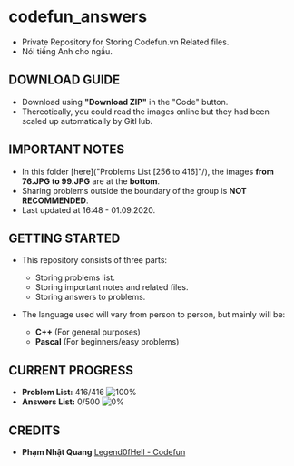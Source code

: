 # codefun_answers
* Private Repository for Storing Codefun.vn Related files.
* Nói tiếng Anh cho ngầu.

## DOWNLOAD GUIDE
* Download using **"Download ZIP"** in the "Code" button.
* Thereotically, you could read the images online but they had been scaled up automatically by GitHub.

## IMPORTANT NOTES
* In this folder [here]("Problems List [256 to 416]"/), the images **from 76.JPG to 99.JPG** are at the **bottom**.
* Sharing problems outside the boundary of the group is **NOT RECOMMENDED**.
* Last updated at 16:48 - 01.09.2020.

## GETTING STARTED
* This repository consists of three parts:
  - Storing problems list.
  - Storing important notes and related files.
  - Storing answers to problems.

* The language used will vary from person to person, but mainly will be:
  - **C++** (For general purposes)
  - **Pascal** (For beginners/easy problems)

## CURRENT PROGRESS
  - **Problem List:** 416/416 ![100%](https://progress-bar.dev/100)
  - **Answers List:** 0/500 ![0%](https://progress-bar.dev/0)
  
## CREDITS
  - **Phạm Nhật Quang** [Legend0fHell - Codefun](https://codefun.vn/profile/CYB20_21)
